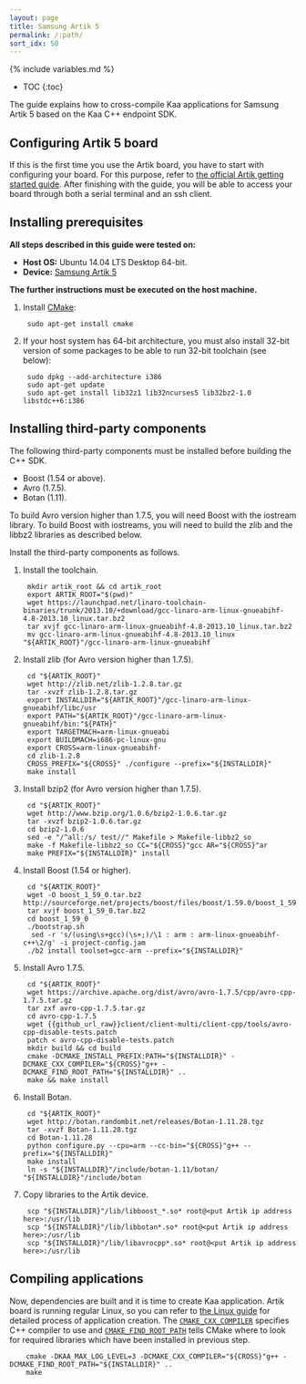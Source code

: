 ```yaml
---
layout: page
title: Samsung Artik 5
permalink: /:path/
sort_idx: 50
---
```


{% include variables.md %}

* TOC
{:toc}

The guide explains how to cross-compile Kaa applications for Samsung Artik 5 based on the Kaa C++ endpoint SDK.

## Configuring Artik 5 board

If this is the first time you use the Artik board, you have to start with configuring your board.
For this purpose, refer to [the official Artik getting started guide](https://developer.artik.io/documentation/getting-started-beta/).
After finishing with the guide, you will be able to access your board through both a serial terminal and an ssh client.

## Installing prerequisites

**All steps described in this guide were tested on:**

 - **Host OS:** Ubuntu 14.04 LTS Desktop 64-bit.
 - **Device:** [Samsung Artik 5](https://www.artik.io/modules/overview/artik-5/)

 **The further instructions must be executed on the host machine.**

1. Install [CMake](https://cmake.org/):

        sudo apt-get install cmake

1. If your host system has 64-bit architecture, you must also install 32-bit version of some packages to be able to run 32-bit toolchain (see below):

        sudo dpkg --add-architecture i386
        sudo apt-get update
        sudo apt-get install lib32z1 lib32ncurses5 lib32bz2-1.0 libstdc++6:i386

## Installing third-party components

The following third-party components must be installed before building the C++ SDK.

- Boost (1.54 or above).
- Avro (1.7.5).
- Botan (1.11).

To build Avro version higher than 1.7.5, you will need Boost with the iostream library.
To build Boost with iostreams, you will need to build the zlib and the libbz2 libraries as described below.

Install the third-party components as follows.

1. Install the toolchain.

        mkdir artik_root && cd artik_root
        export ARTIK_ROOT="$(pwd)"
        wget https://launchpad.net/linaro-toolchain-binaries/trunk/2013.10/+download/gcc-linaro-arm-linux-gnueabihf-4.8-2013.10_linux.tar.bz2
        tar xvjf gcc-linaro-arm-linux-gnueabihf-4.8-2013.10_linux.tar.bz2
        mv gcc-linaro-arm-linux-gnueabihf-4.8-2013.10_linux "${ARTIK_ROOT}"/gcc-linaro-arm-linux-gnueabihf

1. Install zlib (for Avro version higher than 1.7.5).

        cd "${ARTIK_ROOT}"
        wget http://zlib.net/zlib-1.2.8.tar.gz
        tar -xvzf zlib-1.2.8.tar.gz
        export INSTALLDIR="${ARTIK_ROOT}"/gcc-linaro-arm-linux-gnueabihf/libc/usr
        export PATH="${ARTIK_ROOT}"/gcc-linaro-arm-linux-gnueabihf/bin:"${PATH}"
        export TARGETMACH=arm-linux-gnueabi
        export BUILDMACH=i686-pc-linux-gnu
        export CROSS=arm-linux-gnueabihf-
        cd zlib-1.2.8
        CROSS_PREFIX="${CROSS}" ./configure --prefix="${INSTALLDIR}"
        make install

1. Install bzip2 (for Avro version higher than 1.7.5).

        cd "${ARTIK_ROOT}"
        wget http://www.bzip.org/1.0.6/bzip2-1.0.6.tar.gz
        tar -xvzf bzip2-1.0.6.tar.gz
        cd bzip2-1.0.6
        sed -e "/^all:/s/ test//" Makefile > Makefile-libbz2_so
        make -f Makefile-libbz2_so CC="${CROSS}"gcc AR="${CROSS}"ar
        make PREFIX="${INSTALLDIR}" install


1. Install Boost (1.54 or higher).

        cd "${ARTIK_ROOT}"
        wget -O boost_1_59_0.tar.bz2 http://sourceforge.net/projects/boost/files/boost/1.59.0/boost_1_59_0.tar.bz2/download
        tar xvjf boost_1_59_0.tar.bz2
        cd boost_1_59_0
        ./bootstrap.sh
         sed -r 's/(using\s+gcc)(\s+;)/\1 : arm : arm-linux-gnueabihf-c++\2/g' -i project-config.jam
        ./b2 install toolset=gcc-arm --prefix="${INSTALLDIR}"

1. Install Avro 1.7.5.

        cd "${ARTIK_ROOT}"
        wget https://archive.apache.org/dist/avro/avro-1.7.5/cpp/avro-cpp-1.7.5.tar.gz
        tar zxf avro-cpp-1.7.5.tar.gz
        cd avro-cpp-1.7.5
        wget {{github_url_raw}}client/client-multi/client-cpp/tools/avro-cpp-disable-tests.patch
        patch < avro-cpp-disable-tests.patch
        mkdir build && cd build
        cmake -DCMAKE_INSTALL_PREFIX:PATH="${INSTALLDIR}" -DCMAKE_CXX_COMPILER="${CROSS}"g++ -DCMAKE_FIND_ROOT_PATH="${INSTALLDIR}" ..
        make && make install

1. Install Botan.

        cd "${ARTIK_ROOT}"
        wget http://botan.randombit.net/releases/Botan-1.11.28.tgz
        tar -xvzf Botan-1.11.28.tgz
        cd Botan-1.11.28
        python configure.py --cpu=arm --cc-bin="${CROSS}"g++ --prefix="${INSTALLDIR}"
        make install
        ln -s "${INSTALLDIR}"/include/botan-1.11/botan/ "${INSTALLDIR}"/include/botan

1. Copy libraries to the Artik device.

        scp "${INSTALLDIR}"/lib/libboost_*.so* root@<put Artik ip address here>:/usr/lib
        scp "${INSTALLDIR}"/lib/libbotan*.so* root@<put Artik ip address here>:/usr/lib
        scp "${INSTALLDIR}"/lib/libavrocpp*.so* root@<put Artik ip address here>:/usr/lib

## Compiling applications

Now, dependencies are built and it is time to create Kaa application.
Artik board is running regular Linux, so you can refer to [the Linux guide]({{root_url}}/Programming-guide/Using-Kaa-endpoint-SDKs/C++/SDK-Linux/#code) for detailed process of application creation.
The [`CMAKE_CXX_COMPILER`](https://cmake.org/cmake/help/v3.0/variable/CMAKE_LANG_COMPILER.html) specifies C++ compiler to use and [`CMAKE_FIND_ROOT_PATH`](https://cmake.org/cmake/help/v3.0/variable/CMAKE_FIND_ROOT_PATH.html) tells CMake where to look for required libraries which have been installed in previous step.

        cmake -DKAA_MAX_LOG_LEVEL=3 -DCMAKE_CXX_COMPILER="${CROSS}"g++ -DCMAKE_FIND_ROOT_PATH="${INSTALLDIR}" ..
        make
